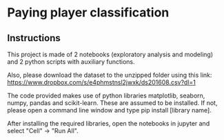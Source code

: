 # Paying player classification

## Instructions

This project is made of 2 notebooks (exploratory analysis and modeling) and 2 python scripts with auxiliary functions. 

Also, please download the dataset to the unzipped folder using this link: https://www.dropbox.com/s/e4phmstnsl2jwxk/ds201608.csv?dl=1

The code provided makes use of python libraries matplotlib, seaborn, numpy, pandas and scikit-learn. These are assumed to be installed. If not, please open a command line window and type pip install [library name].

After installing the required libraries, open the notebooks in jupyter and select "Cell" -> "Run All".